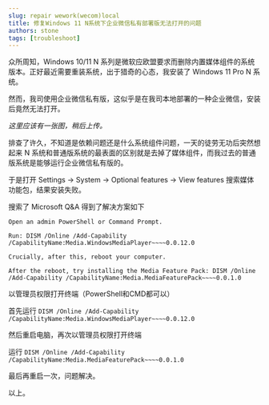 ```yaml
---
slug: repair wework(wecom)local
title: 修复Windows 11 N系统下企业微信私有部署版无法打开的问题
authors: stone
tags: [troubleshoot]
---
```


众所周知，Windows 10/11 N 系列是微软应欧盟要求而删除内置媒体组件的系统版本。正好最近需要重装系统，出于猎奇的心态，我安装了 Windows 11 Pro N 系统。

然而，我司使用企业微信私有版，这似乎是在我司本地部署的一种企业微信，安装后竟然无法打开。

*这里应该有一张图，稍后上传。*

排查了许久，不知道是依赖问题还是什么系统组件问题，一天的徒劳无功后突然想起来 N 系统和普通版系统的最表面的区别就是去掉了媒体组件，而我过去的普通版系统是能够运行企业微信私有版的。

于是打开 Settings -> System -> Optional features -> View features 搜索媒体功能包，结果安装失败。

搜索了 Microsoft Q&A 得到了解决方案如下

```
Open an admin PowerShell or Command Prompt.

Run: DISM /Online /Add-Capability /CapabilityName:Media.WindowsMediaPlayer~~~~0.0.12.0

Crucially, after this, reboot your computer.

After the reboot, try installing the Media Feature Pack: DISM /Online /Add-Capability /CapabilityName:Media.MediaFeaturePack~~~~0.0.1.0
```

以管理员权限打开终端（PowerShell和CMD都可以）

首先运行 ``DISM /Online /Add-Capability /CapabilityName:Media.WindowsMediaPlayer~~~~0.0.12.0``

然后重启电脑，再次以管理员权限打开终端

运行 ``DISM /Online /Add-Capability /CapabilityName:Media.MediaFeaturePack~~~~0.0.1.0``

最后再重启一次，问题解决。

以上。